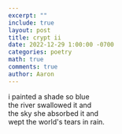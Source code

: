 ```yaml
---
excerpt: ""
include: true
layout: post
title: crypt ii
date: 2022-12-29 1:00:00 -0700
categories: poetry 
math: true
comments: true
author: Aaron
---
```


i painted a shade so blue  
the river swallowed it and  
the sky she absorbed it and  
wept the world's tears in rain.
